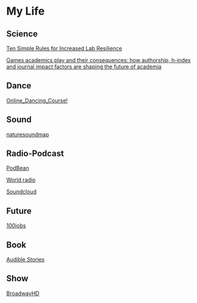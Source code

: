 # My Life

Science
-

[Ten Simple Rules for Increased Lab Resilience](https://ecoevorxiv.org/a6jyk)

[Games academics play and their consequences: how authorship, h-index and journal impact factors are shaping the future of academia](https://royalsocietypublishing.org/doi/10.1098/rspb.2019.2047)

Dance
-

[Online_Dancing_Course!](https://app.steezy.co/dashboard)

Sound
-
[naturesoundmap](http://www.naturesoundmap.com/)

Radio-Podcast
-
[PodBean](https://www.podbean.com/all)

[World radio](http://radio.garden/)

[Soundcloud](https://soundcloud.com/discover)

Future
-
[100jobs](https://100jobsofthefuture.com/)

Book
-
[Audible Stories](https://stories.audible.com/discovery)


Show
-

[BroadwayHD](https://www.broadwayhd.com/)



